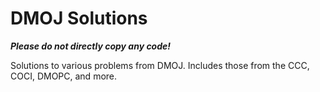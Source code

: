 # **DMOJ Solutions**
***Please do not directly copy any code!***

Solutions to various problems from DMOJ. Includes those from the CCC, COCI, DMOPC, and more.
